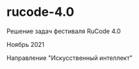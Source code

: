 # rucode-4.0

Решение задач фестиваля RuCode 4.0

Ноябрь 2021

Направление "Искусственный интеллект"
